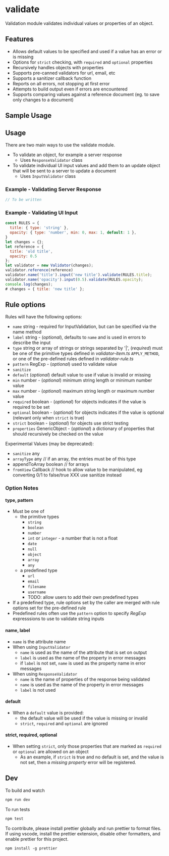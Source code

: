 # validate

Validation module validates individual values or properties of an object.

## Features

- Allows default values to be specified and used if a value has an error or is missing
- Options for `strict` checking, with `required` and `optional` properties
- Recursively handles objects with properties
- Supports pre-canned validators for url, email, etc
- Supports a sanitizer callback function
- Reports on all errors, not stopping at first error
- Attempts to build output even if errors are encountered
- Supports comparing values against a reference document (eg. to save only
  changes to a document)

## Sample Usage

## Usage

There are two main ways to use the validate module.

- To validate an object, for example a server response
  - Uses `ResponseValidator` class
- To validate individual UI input values and add them to an update object that
  will be sent to a server to update a document
  - Uses `InputValidator` class

### Example - Validating Server Response

```js
// To be written
```

### Example - Validating UI Input

```js
const RULES = {
  title: { type: 'string' },
  opacity: { type: 'number', min: 0, max: 1, default: 1 },
}
let changes = {};
let reference = {
  title: 'old title',
  opacity: 0.5
};
let validator = new Validator(changes);
validator.reference(reference)
validator.name('title').input('new title').validate(RULES.title);
validator.name('opacity').input(0.5).validate(RULES.opacity);
console.log(changes);
# changes = { title: 'new title' };
```

## Rule options

Rules will have the following options:

- `name` string - required for InputValidation, but can be specified via the
  name method
- `label` string - (_optional_), defaults to `name` and is used in errors to
  describe the input
- `type` string or array of strings or strings separated by '|', (_required_)
  must be one of the primitive types defined in _validator-item.ts_
  `APPLY_METHOD`, or one of the pre-defined rules defined in _validator-rule.ts_
- `pattern` RegExp - (_optional_) used to validate value
- `sanitize`
- `default` (_optional_) default value to use if value is invalid or missing
- `min` number - (_optional_) minimum string length or minimum number value
- `max` number - (_optional_) maximum string length or maximum number value
- `required` boolean - (_optional_) for objects indicates if the value is
  required to be set
- `optional` boolean - (_optional_) for objects indicates if the value is
  optional (relevant only when `strict` is true)
- `strict` boolean - (_optional_) for objects use strict testing
- `properties` GenericObject - (_optional_) a dictionary of properties that
  should recursively be checked on the value

Experimental Values (may be deprecated):

- `sanitize` any
- `arrayType` any // if an array, the entries must be of this type
- appendToArray boolean // for arrays
- `fromView` Callback // hook to allow value to be manipulated, eg converting
  0/1 to false/true XXX use sanitize instead

### Option Notes

#### type, pattern

- Must be one of
  - the primitive types
    - `string`
    - `boolean`
    - `number`
    - `int` or `integer` - a number that is not a float
    - `date`
    - `null`
    - `object`
    - `array`
    - `any`
  - a predefined type
    - `url`
    - `email`
    - `filename`
    - `username`
    - TODO: allow users to add their own predefined types
- If a predefined type, rule options set by the caller are merged with rule
  options set for the pre-defined rule
- Predefined rules often use the `pattern` option to specify _RegExp_
  expresssions to use to validate string inputs

#### name, label

- `name` is the attribute name
- When using `InputValidator`
  - `name` is used as the name of the attribute that is set on output
  - `label` is used as the name of the property in error messages
  - if `label` is not set, `name` is used as the property name in error messages
- When using `ResponseValidator`
  - `name` is the name of properties of the response being validated
  - `name` is used as the name of the property in error messages
  - `label` is not used

#### default

- When a `default` value is provided:
  - the default value will be used if the value is missing or invalid
  - `strict`, `required` and `optional` are ignored

#### strict, required, optional

- When setting `strict`, only those properties that are marked as `required` or
  `optional` are allowed on an object
  - As an example, if `strict` is true and no default is set, and the value is
    not set, then a _missing property_ error will be registered.

## Dev

To build and watch

```sh
npm run dev
```

To run tests

```sh
npm test
```

To contribute, please install prettier globally and run prettier to format
files. If using vscode, install the prettier extension, disable other
formatters, and enable prettier for this project.

```
npm install -g prettier
```
